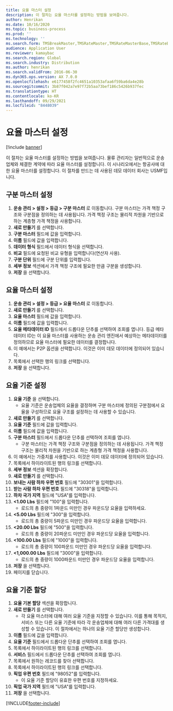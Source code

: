 ```yaml
---
title: 요율 마스터 설정
description: 이 절차는 요율 마스터를 설정하는 방법을 보여줍니다.
author: Henrikan
ms.date: 10/16/2020
ms.topic: business-process
ms.prod: ''
ms.technology: ''
ms.search.form: TMSBreakMaster,TMSRateMaster,TMSRateMasterBase,TMSRateBaseType, TMSRouteWorkbench
audience: Application User
ms.reviewer: kamaybac
ms.search.region: Global
ms.search.industry: Distribution
ms.author: henrikan
ms.search.validFrom: 2016-06-30
ms.dyn365.ops.version: AX 7.0.0
ms.openlocfilehash: e6177458f2fc4651a10353afaa6f59ba6da4e28b
ms.sourcegitcommit: 3b87f042a7e97f72b5aa73bef186c5426b937fec
ms.translationtype: HT
ms.contentlocale: ko-KR
ms.lasthandoff: 09/29/2021
ms.locfileid: "8448039"
---
```

# <a name="set-up-rate-masters"></a>요율 마스터 설정

[!include [banner](../../includes/banner.md)]

이 절차는 요율 마스터를 설정하는 방법을 보여줍니다. 물류 관리자는 일반적으로 운송업체와 체결한 계약에 따라 요율 마스터를 설정합니다. 이 시나리오에서는 항공사에 대한 요율 마스터를 설정합니다. 이 절차를 만드는 데 사용된 데모 데이터 회사는 USMF입니다.

## <a name="set-up-break-master"></a>구분 마스터 설정

1. **운송 관리 > 설정 > 등급 > 구분 마스터** 로 이동합니다. 구분 마스터는 가격 책정 구조와 구분점을 정의하는 데 사용됩니다. 가격 책정 구조는 물리적 차원을 기반으로 하는 계층형 가격 책정을 사용합니다.  
1. **새로 만들기** 를 선택합니다.
1. **구분 마스터** 필드에 값을 입력합니다.
1. **이름** 필드에 값을 입력합니다.
1. **데이터 형식** 필드에서 데이터 형식을 선택합니다.
1. **비교** 필드에 요청된 비교 유형을 입력합니다(연산자 사용).
1. **구분 단위** 필드에 구분 단위를 입력합니다.
1. **세부 정보** 섹션에서 가격 책정 구조에 필요한 만큼 구분을 생성합니다.
1. **저장** 을 선택합니다.

## <a name="set-up-rate-master"></a>요율 마스터 설정

1. **운송 관리 > 설정 > 등급 > 요율 마스터** 로 이동합니다.
1. **새로 만들기** 를 선택합니다.
1. **요율 마스터** 필드에 값을 입력합니다.
1. **이름** 필드에 값을 입력합니다.
1. **요율 메타데이터 ID** 필드에서 드롭다운 단추를 선택하여 조회를 엽니다. 등급 메타데이터 ID는 이 요율 마스터를 사용하는 운송 관리 엔진에서 예상하는 메타데이터를 정의하므로 요율 마스터에 필요한 데이터를 결정합니다.  
1. 이 예에서는 P2P 옵션을 선택합니다. 이것은 이미 데모 데이터에 정의되어 있습니다.
1. 목록에서 선택한 행의 링크를 선택합니다.
1. **저장** 을 선택합니다.

## <a name="set-up-rate-base"></a>요율 기준 설정

1. **요율 기준** 을 선택합니다.
    * 요율 기준은 운송업체의 요율을 결정하며 구분 마스터에 정의된 구분점에서 요율을 구성하므로 요율 구조를 설정하는 데 사용할 수 있습니다.  
2. **새로 만들기** 를 선택합니다.
3. **요율 기준** 필드에 값을 입력합니다.
4. **이름** 필드에 값을 입력합니다.
5. **구분 마스터** 필드에서 드롭다운 단추를 선택하여 조회를 엽니다.
    * 구분 마스터는 가격 책정 구조와 구분점을 정의하는 데 사용됩니다. 가격 책정 구조는 물리적 차원을 기반으로 하는 계층형 가격 책정을 사용합니다.  
6. 이 예에서는 가중치를 사용합니다. 이것은 이미 데모 데이터에 정의되어 있습니다.
7. 목록에서 하이라이트된 행의 링크를 선택합니다.
8. **세부 정보** 섹션을 확장합니다.
9. **새로 만들기** 를 선택합니다.
10. **보내는 사람 하차 우편 번호** 필드에 "30301"을 입력합니다.
11. **받는 사람 하차 우편 번호** 필드에 "30318"을 입력합니다.
12. **하차 국가 지역** 필드에 "USA"를 입력합니다.
13. **<1.00 Lbs** 필드에 "100"을 입력합니다.
    * 로드의 총 중량이 1파운드 미만인 경우 파운드당 요율을 입력하세요.  
14. **<5.00 Lbs** 필드에 "300"을 입력합니다.
    * 로드의 총 중량이 5파운드 미만인 경우 파운드당 요율을 입력합니다.  
15. **<20.00 Lbs** 필드에 "500"을 입력합니다.
    * 로드의 총 중량이 20파운드 미만인 경우 파운드당 요율을 입력합니다.  
16. **<100.00 Lbs** 필드에 "1000"을 입력합니다.
    * 로드의 총 중량이 100파운드 미만인 경우 파운드당 요율을 입력합니다.  
17. **<1,000.00 Lbs** 필드에 "3000"을 입력합니다.
    * 로드의 총 중량이 1000파운드 미만인 경우 파운드당 요율을 입력합니다.  
18. **저장** 을 선택합니다.
19. 페이지를 닫습니다.

## <a name="assign-rate-base"></a>요율 기준 할당

1. **요율 기본 할당** 섹션을 확장합니다.
2. **새로 만들기** 를 선택합니다.
    * 각 요율 마스터에 대해 여러 요율 기준을 지정할 수 있습니다. 이를 통해 목적지, 서비스 또는 다른 요율 기준에 따라 각 운송업체에 대해 여러 다른 가격대를 생성할 수 있습니다. 이 절차에서는 하나의 요율 기준 할당만 생성합니다.  
3. **이름** 필드에 값을 입력합니다.
4. **요율 기준** 필드에서 드롭다운 단추를 선택하여 조회를 엽니다.
5. 목록에서 하이라이트된 행의 링크를 선택합니다.
6. **서비스** 필드에서 드롭다운 단추를 선택하여 조회를 엽니다.
7. 목록에서 원하는 레코드를 찾아 선택합니다.
8. 목록에서 하이라이트된 행의 링크를 선택합니다.
9. **픽업 우편 번호** 필드에 "98052"를 입력합니다.
    * 이 요율 기준 할당이 유효한 우편 번호를 지정하세요.
10. **픽업 국가 지역** 필드에 "USA"를 입력합니다.
11. **저장** 을 선택합니다.


[!INCLUDE[footer-include](../../../includes/footer-banner.md)]